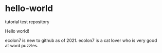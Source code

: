 # hello-world
tutorial test repository

Hello world!

ecolon7 is new to github as of 2021.  ecolon7 is a cat lover who is very good at word puzzles.

